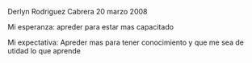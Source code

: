 Derlyn Rodriguez Cabrera
20 marzo 2008

Mi esperanza:
apreder para estar mas capacitado 

Mi expectativa:
Apreder mas para tener conocimiento y que me sea de utidad lo que aprende 